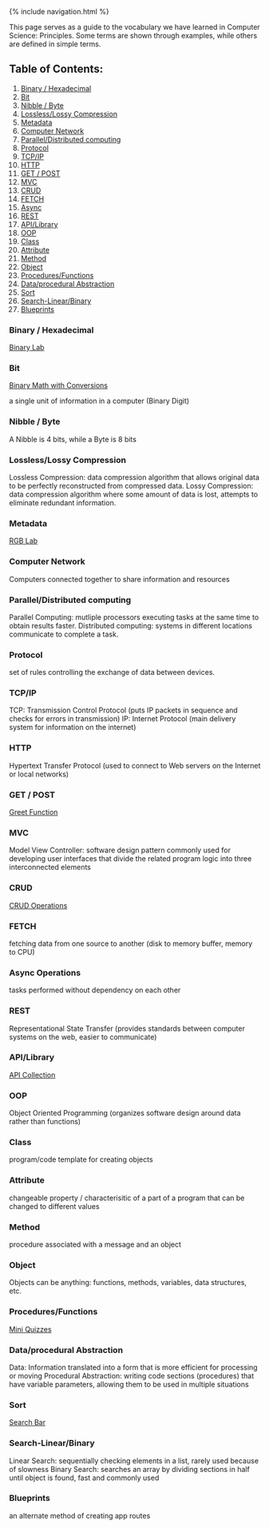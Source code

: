 {% include navigation.html %}

This page serves as a guide to the vocabulary we have learned in Computer Science: Principles. Some terms are shown through examples, while others are defined in simple terms.

## Table of Contents:
1. [Binary / Hexadecimal](#binary--hexadecimal)
2. [Bit](#bit)
3. [Nibble / Byte](#nibble--byte)
4. [Lossless/Lossy Compression](#losslesslossy-compression)
5. [Metadata](#metadata)
6. [Computer Network](#computer-network)
7. [Parallel/Distributed computing](#paralleldistributed-computing)
8. [Protocol](#protocol)
9. [TCP/IP](#tcpip)
10. [HTTP](#http)
11. [GET / POST](#get--post)
12. [MVC](#mvc)
13. [CRUD](#crud)
14. [FETCH](#fetch)
15. [Async](#async-operations)
16. [REST](#rest)
17. [API/Library](#apilibrary)
18. [OOP](#oop)
19. [Class](#class)
20. [Attribute](#attribute)
21. [Method](#method)
22. [Object](#object)
23. [Procedures/Functions](#proceduresfunctions)
24. [Data/procedural Abstraction](#dataprocedural-abstraction)
25. [Sort](#sort)
26. [Search-Linear/Binary](#search-linearbinary)
27. [Blueprints](#blueprints)

### Binary / Hexadecimal
[Binary Lab](https://5hackers.tk/lab4)
### Bit
[Binary Math with Conversions](https://5hackers.tk/hackathontt3)

a single unit of information in a computer (Binary Digit)
### Nibble / Byte
A Nibble is 4 bits, while a Byte is 8 bits
### Lossless/Lossy Compression
Lossless Compression: data compression algorithm that allows original data to be perfectly reconstructed from compressed data.
Lossy Compression: data compression algorithm where some amount of data is lost, attempts to eliminate redundant information.
### Metadata
[RGB Lab](https://5hackers.tk/lab3)
### Computer Network
Computers connected together to share information and resources
### Parallel/Distributed computing
Parallel Computing: mutliple processors executing tasks at the same time to obtain results faster.
Distributed computing: systems in different locations communicate to complete a task.
### Protocol
set of rules controlling the exchange of data between devices.
### TCP/IP
TCP: Transmission Control Protocol (puts IP packets in sequence and checks for errors in transmission)
IP: Internet Protocol (main delivery system for information on the internet)
### HTTP
Hypertext Transfer Protocol (used to connect to Web servers on the Internet or local networks)
### GET / POST
[Greet Function](https://5hackers.tk/lab1)
### MVC
Model View Controller: software design pattern commonly used for developing user interfaces that divide the related program logic into three interconnected elements
### CRUD
[CRUD Operations](https://5hackers.tk/crud)
### FETCH
fetching data from one source to another (disk to memory buffer, memory to CPU)
### Async Operations
tasks performed without dependency on each other
### REST
Representational State Transfer (provides standards between computer systems on the web, easier to communicate)
### API/Library
[API Collection](https://5hackers.tk/api_collection)
### OOP
Object Oriented Programming (organizes software design around data rather than functions)
### Class
program/code template for creating objects
### Attribute
changeable property / characterisitic of a part of a program that can be changed to different values
### Method
procedure associated with a message and an object
### Object
Objects can be anything: functions, methods, variables, data structures, etc.
### Procedures/Functions
[Mini Quizzes](https://5hackers.tk/math)
### Data/procedural Abstraction
Data: Information translated into a form that is more efficient for processing or moving
Procedural Abstraction: writing code sections (procedures) that have variable parameters, allowing them to be used in multiple situations
### Sort
[Search Bar](https://5hackers.tk/crud/search)
### Search-Linear/Binary
Linear Search: sequentially checking elements in a list, rarely used because of slowness
Binary Search: searches an array by dividing sections in half until object is found, fast and commonly used
### Blueprints
an alternate method of creating app routes

